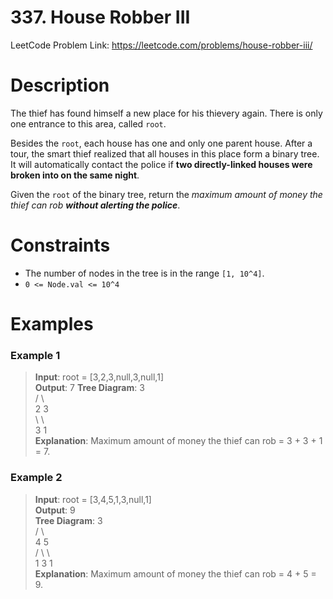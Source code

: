 # 337. House Robber III

LeetCode Problem Link: <https://leetcode.com/problems/house-robber-iii/>

# Description

The thief has found himself a new place for his thievery again. There is only one entrance to this area, called `root`.

Besides the `root`, each house has one and only one parent house. After a tour, the smart thief realized that all houses in this place form a binary tree. It will automatically contact the police if **two directly-linked houses were broken into on the same night**.

Given the `root` of the binary tree, return the *maximum amount of money the thief can rob* ***without alerting the police***.

# Constraints

- The number of nodes in the tree is in the range `[1, 10^4]`.
- `0 <= Node.val <= 10^4`

# Examples

### Example 1

> **Input**: root = [3,2,3,null,3,null,1]  
> **Output**: 7
> **Tree Diagram**: 3  
>                  / \  
>                 2   3  
>                  \   \  
>                   3   1  
> **Explanation**: Maximum amount of money the thief can rob = 3 + 3 + 1 = 7.

### Example 2

> **Input**: root = [3,4,5,1,3,null,1]  
> **Output**: 9  
> **Tree Diagram**: 3  
>                  / \  
>                 4   5  
>                / \   \  
>               1   3   1  
> **Explanation**: Maximum amount of money the thief can rob = 4 + 5 = 9.  